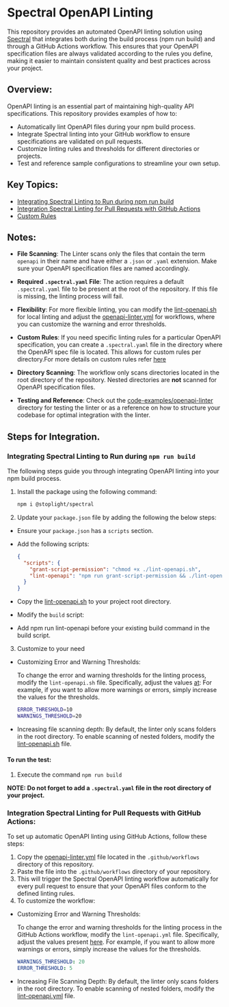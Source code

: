 # Spectral OpenAPI Linting 
This repository provides an automated OpenAPI linting solution using [Spectral](https://github.com/stoplightio/spectral) that integrates both during the build process (npm run build) and through a GitHub Actions workflow. This ensures that your OpenAPI specification files are always validated according to the rules you define, making it easier to maintain consistent quality and best practices across your project.

## Overview:
OpenAPI linting is an essential part of maintaining high-quality API specifications. This repository provides examples of how to:

- Automatically lint OpenAPI files during your npm build process. 
- Integrate Spectral linting into your GitHub workflow to ensure specifications are validated on pull requests.
- Customize linting rules and thresholds for different directories or projects.
- Test and reference sample configurations to streamline your own setup.

## Key Topics:
- [Integrating Spectral Linting to Run during npm run build](#integrating-spectral-linting-to-run-during-npm-run-build)
- [Integration Spectral Linting for Pull Requests with GitHub Actions](#integration-spectral-linting-for-pull-requests-with-github-actions)
- [Custom Rules](./error-injected/README.md)

## Notes:
- **File Scanning**: The Linter scans only the files that contain the term `openapi` in their name and have either a `.json` or `.yaml` extension. Make sure your OpenAPI specification files are named accordingly.

- **Required `.spectral.yaml` File**: The action requires a default `.spectral.yaml` file to be present at the root of the repository. If this file is missing, the linting process will fail.

- **Flexibility**: For more flexible linting, you can modify the [lint-openapi.sh](./scripts/lint-openapi.sh) for local linting and adjust the [openapi-linter.yml](../../.github/workflows/openapi-linter.yml) for workflows, where you can customize the warning and error thresholds.

- **Custom Rules**: If you need specific linting rules for a particular OpenAPI specification, you can create a `.spectral.yaml` file in the directory where the OpenAPI spec file is located. This allows for custom rules per directory.For more details on custom rules refer [here](https://docs.stoplight.io/docs/spectral/d3482ff0ccae9-rules)

- **Directory Scanning**: The workflow only scans directories located in the root directory of the repository. Nested directories are **not** scanned for OpenAPI specification files.

- **Testing and Reference**: Check out the [code-examples/openapi-linter](../openapi-linter/) directory for testing the linter or as a reference on how to structure your codebase for optimal integration with the linter.

## Steps for Integration.
### Integrating Spectral Linting to Run during `npm run build`
The following steps guide you through integrating OpenAPI linting into your npm build process.

1. Install the package using the following command:

    ```sh
    npm i @stoplight/spectral
    ```
2. Update your `package.json` file by adding the following the below steps:

  - Ensure your `package.json` has a `scripts` section.
  - Add the following scripts:


    ```json
    {
      "scripts": {
        "grant-script-permission": "chmod +x ./lint-openapi.sh",
        "lint-openapi": "npm run grant-script-permission && ./lint-openapi.sh"
      }
    }
    ```
  - Copy the [lint-openapi.sh](./scripts/lint-openapi.sh) to your project root directory.

  - Modify the `build` script:
  - Add npm run lint-openapi before your existing build command in the build script.
3. Customize to your need

  - Customizing Error and Warning Thresholds:

    To change the error and warning thresholds for the linting process, modify the `lint-openapi.sh` file. Specifically, adjust the values [at](./scripts/lint-openapi.sh#L8):
    For example, if you want to allow more warnings or errors, simply increase the values for the thresholds.
    ```bash
    ERROR_THRESHOLD=10  
    WARNINGS_THRESHOLD=20  
    ```
  - Increasing file scanning depth:
      By default, the linter only scans folders in the root directory. To enable scanning of nested folders, modify the [lint-openapi.sh](./scripts/lint-openapi.sh#L11) file.
  #### To run the test:
  1. Execute the command
    ```npm run build```

**NOTE: Do not forget to add a `.spectral.yaml` file in the root directory of your project.**




### Integration Spectral Linting for Pull Requests with GitHub Actions:

To set up automatic OpenAPI linting using GitHub Actions, follow these steps:

1. Copy the [openapi-linter.yml](../../.github/workflows/openapi-linter.yml) file located in the `.github/workflows` directory of this repository.
2. Paste the  file into the `.github/workflows` directory of your repository.
3. This will trigger the Spectral OpenAPI linting workflow automatically for every pull request to ensure that your OpenAPI files conform to the defined linting rules.
4. To customize the workflow:
  - Customizing Error and Warning Thresholds:

      To change the error and warning thresholds for the linting process in the GitHub Actions workflow, modify the `lint-openapi.yml` file. Specifically, adjust the values present [here](../../.github/workflows/openapi-linter.yml#L8). For example, if you want to allow more warnings or errors, simply increase the values for the thresholds.

    ```yaml
    WARNINGS_THRESHOLD: 20
    ERROR_THRESHOLD: 5
    ```
  - Increasing File Scanning Depth:
    By default, the linter only scans folders in the root directory. To enable scanning of nested folders, modify the [lint-openapi.yml](../../.github/workflows/openapi-linter.yml#L31) file.

